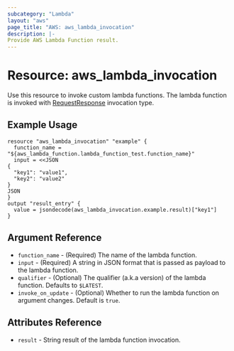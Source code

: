 ```yaml
---
subcategory: "Lambda"
layout: "aws"
page_title: "AWS: aws_lambda_invocation"
description: |-
Provide AWS Lambda Function result.
---
```


# Resource: aws_lambda_invocation

Use this resource to invoke custom lambda functions.
The lambda function is invoked with [RequestResponse](https://docs.aws.amazon.com/lambda/latest/dg/API_Invoke.html#API_Invoke_RequestSyntax)
invocation type.

## Example Usage

```hcl
resource "aws_lambda_invocation" "example" {
  function_name = "${aws_lambda_function.lambda_function_test.function_name}"
  input = <<JSON
{
  "key1": "value1",
  "key2": "value2"
}
JSON
}
output "result_entry" {
  value = jsondecode(aws_lambda_invocation.example.result)["key1"]
}
```

## Argument Reference

* `function_name` - (Required) The name of the lambda function.
* `input` - (Required) A string in JSON format that is passed as payload to the lambda function.
* `qualifier` - (Optional) The qualifier (a.k.a version) of the lambda function. Defaults
  to `$LATEST`.
* `invoke_on_update` - (Optional) Whether to run the lambda function on argument changes. Default is `true`.

## Attributes Reference

* `result` - String result of the lambda function invocation.